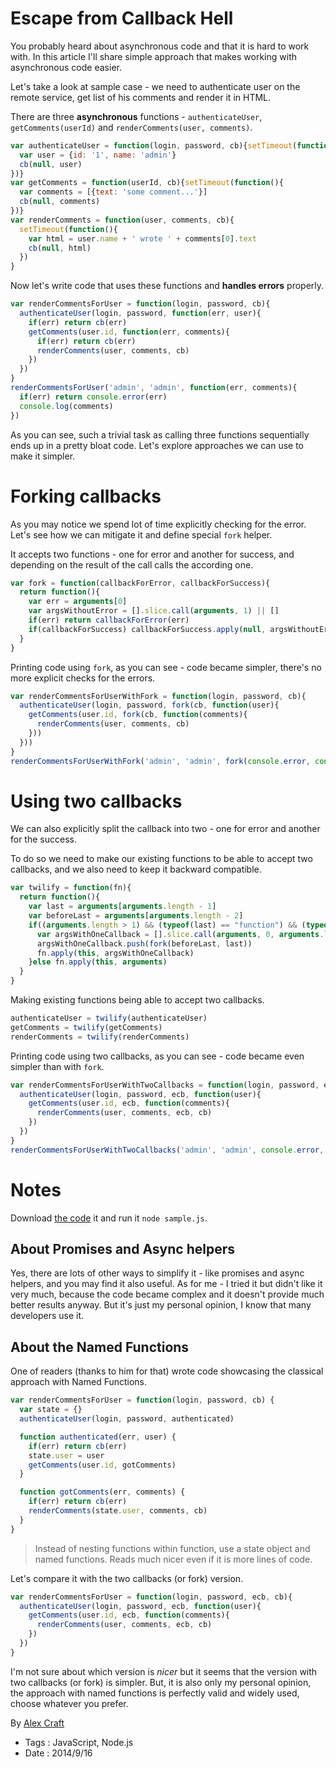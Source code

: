# Escape from Callback Hell

You probably heard about asynchronous code and that it is hard to work with. In this 
article I'll share simple approach that makes working with asynchronous code easier.

Let's take a look at sample case - we need to authenticate user on the remote service, 
get list of his comments and render it in HTML. 

There are three **asynchronous** functions - `authenticateUser`, `getComments(userId)` 
and `renderComments(user, comments)`.

``` JavaScript
var authenticateUser = function(login, password, cb){setTimeout(function(){
  var user = {id: '1', name: 'admin'}
  cb(null, user)
})}
var getComments = function(userId, cb){setTimeout(function(){
  var comments = [{text: 'some comment...'}]
  cb(null, comments)
})}
var renderComments = function(user, comments, cb){
  setTimeout(function(){
    var html = user.name + ' wrote ' + comments[0].text
    cb(null, html)
  })
}
```

Now let's write code that uses these functions and **handles errors** properly. 

``` JavaScript
var renderCommentsForUser = function(login, password, cb){
  authenticateUser(login, password, function(err, user){
    if(err) return cb(err)
    getComments(user.id, function(err, comments){
      if(err) return cb(err)
      renderComments(user, comments, cb)
    })
  })
}
renderCommentsForUser('admin', 'admin', function(err, comments){
  if(err) return console.error(err)
  console.log(comments)
})
```

As you can see, such a trivial task as calling three functions sequentially ends up in a 
pretty bloat code. Let's explore approaches we can use to make it simpler.

<!--
To make it clear - let's compare it to the plain synchronous version 
(it wouldn't work, I put it here for illustrational purposes only).

``` JavaScript
var renderCommentsForUser = function(login, password){
  var user = authenticateUser(login, password)
  var comments = getComments()
  return renderComments(user, comments)
}

try{
  console.log(renderCommentsForUser('admin', 'admin'))
}catch(err){
  console.log(errors)
}
```
-->

# Forking callbacks

As you may notice we spend lot of time explicitly checking for the error. Let's
see how we can mitigate it and define special `fork` helper.

It accepts two functions - one for error and another for success, and depending
on the result of the call calls the according one.

``` JavaScript
var fork = function(callbackForError, callbackForSuccess){
  return function(){
    var err = arguments[0]
    var argsWithoutError = [].slice.call(arguments, 1) || []
    if(err) return callbackForError(err)
    if(callbackForSuccess) callbackForSuccess.apply(null, argsWithoutError)
  }
}
```

Printing code using `fork`, as you can see - code became simpler, there's no more
explicit checks for the errors.

``` JavaScript
var renderCommentsForUserWithFork = function(login, password, cb){
  authenticateUser(login, password, fork(cb, function(user){    
    getComments(user.id, fork(cb, function(comments){
      renderComments(user, comments, cb)
    }))
  }))
}
renderCommentsForUserWithFork('admin', 'admin', fork(console.error, console.log))
```

# Using two callbacks

We can also explicitly split the callback into two - one for error and another
for the success.

To do so we need to make our existing functions to be able to accept two callbacks, and 
we also need to keep it backward compatible.

``` JavaScript
var twilify = function(fn){
  return function(){
    var last = arguments[arguments.length - 1]
    var beforeLast = arguments[arguments.length - 2]
    if((arguments.length > 1) && (typeof(last) == "function") && (typeof(beforeLast) == "function")){
      var argsWithOneCallback = [].slice.call(arguments, 0, arguments.length - 2) || []
      argsWithOneCallback.push(fork(beforeLast, last))
      fn.apply(this, argsWithOneCallback)
    }else fn.apply(this, arguments)
  }
}
```

Making existing functions being able to accept two callbacks.

``` JavaScript
authenticateUser = twilify(authenticateUser)
getComments = twilify(getComments)
renderComments = twilify(renderComments)
```

Printing code using two callbacks, as you can see - code became even simpler than with `fork`.

``` JavaScript
var renderCommentsForUserWithTwoCallbacks = function(login, password, ecb, cb){
  authenticateUser(login, password, ecb, function(user){    
    getComments(user.id, ecb, function(comments){
      renderComments(user, comments, ecb, cb)
    })
  })
}
renderCommentsForUserWithTwoCallbacks('admin', 'admin', console.error, console.log)
```

# Notes

Download [the code](escape-from-callback-hell/sequential.js) it and run it `node sample.js`.

## About Promises and Async helpers

Yes, there are lots of other ways to simplify it - like promises and async helpers, and you 
may find it also useful. As for me - I tried it but didn't like it very much, because the 
code became complex and it doesn't provide much better results anyway. 
But it's just my personal opinion, I know that many developers use it.

## About the Named Functions

One of readers (thanks to him for that) wrote code showcasing the classical approach with Named 
Functions.

``` JavaScript
var renderCommentsForUser = function(login, password, cb) { 
  var state = {}
  authenticateUser(login, password, authenticated) 

  function authenticated(err, user) { 
    if(err) return cb(err)
    state.user = user
    getComments(user.id, gotComments) 
  } 

  function gotComments(err, comments) { 
    if(err) return cb(err)
    renderComments(state.user, comments, cb) 
  } 
}
```

> Instead of nesting functions within function, use a state object and named 
> functions.
> Reads much nicer even if it is more lines of code.

Let's compare it with the two callbacks (or fork) version.

``` JavaScript
var renderCommentsForUser = function(login, password, ecb, cb){
  authenticateUser(login, password, ecb, function(user){    
    getComments(user.id, ecb, function(comments){
      renderComments(user, comments, ecb, cb)
    })
  })
}
```

I'm not sure about which version is *nicer* but it seems that the version with two
callbacks (or fork) is simpler. But, it is also only my personal opinion, the 
approach with named functions is perfectly valid and widely used, choose whatever 
you prefer.

By [Alex Craft](http://alex-craft.com)

- Tags : JavaScript, Node.js
- Date : 2014/9/16